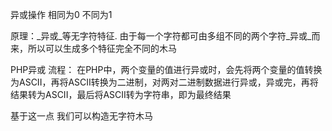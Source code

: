 异或操作
相同为0
不同为1

原理：_异或_等无字符特征. 由于每一个字符都可由多组不同的两个字符_异或_而来，所以可以生成多个特征完全不同的木马

PHP异或 流程： 在PHP中，两个变量的值进行异或时，会先将两个变量的值转换为ASCII，再将ASCII转换为二进制，对两对二进制数据进行异或，异或完，再将结果转为ASCII，最后将ASCII转为字符串，即为最终结果

基于这一点 我们可以构造无字符木马